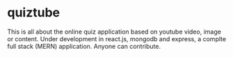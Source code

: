 # quiztube
This is all about the online quiz application based on youtube video, image or content. Under development in react.js, mongodb and express, a complte full stack (MERN) application. Anyone can contribute.
